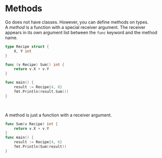 # Methods

Go does not have classes. However, you can define methods on types. <br>
A *method* is a function with a special receiver argument. The receiver appears in its own argument list between the `func` keyword and the method name. 

``` go
type Recipe struct {
	X, Y int
}

func (v Recipe) Sum() int {
	return v.X + v.Y
}

func main() {
	result := Recipe{4, 6}
	fmt.Println(result.Sum())
}
```
<br>

A method is just a function with a receiver argument.
``` go
func Sum(v Recipe) int {
	return v.X + v.Y
}
func main() {
	result := Recipe{4, 6}
	fmt.Println(Sum(result))
}
```
